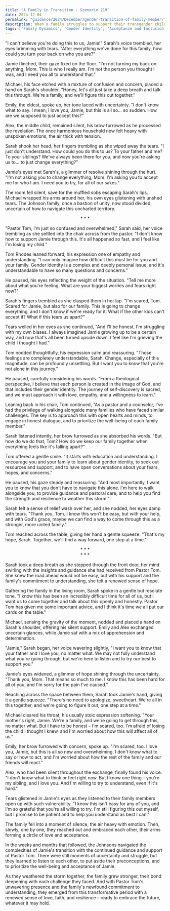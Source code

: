 ```yaml
---
title: "A Family in Transition - Scenario 219"
date: 2024-12-04
permalink: "guidance/2024/December/gender-transition-of-family-member/"
description: When a family struggles to support their transgender child's transition, they turn to Pastor Tom Rhodes for guidance on how to navigate this profound and emotional change with compassion, understanding, and a renewed commitment to their faith and family bond.
tags: ['Family Dynamics', 'Gender Identity', 'Acceptance and Inclusion', 'Spiritual Guidance', 'Communication and Empathy']
---
```

"I can't believe you're doing this to us, Jamie!" Sarah's voice trembled, her eyes brimming with tears. "After everything we've done for this family, how could you turn your back on who you are?"

Jamie flinched, their gaze fixed on the floor. "I'm not turning my back on anything, Mom. This is who I really am. I'm not the person you thought I was, and I need you all to understand that."

Michael, his face etched with a mixture of confusion and concern, placed a hand on Sarah's shoulder. "Honey, let's all just take a deep breath and talk this through. We're a family, and we'll figure this out together."

Emily, the eldest, spoke up, her tone laced with uncertainty. "I don't know what to say. I mean, I love you, Jamie, but this is all so... so sudden. How are we supposed to just accept this?"

Alex, the middle child, remained silent, his brow furrowed as he processed the revelation. The once harmonious household now felt heavy with unspoken emotions, the air thick with tension.

Sarah shook her head, her fingers trembling as she wiped away the tears. "I just don't understand. How could you do this to us? To your father and me? To your siblings? We've always been there for you, and now you're asking us to... to just change everything?"

Jamie's eyes met Sarah's, a glimmer of resolve shining through the hurt. "I'm not asking you to change everything, Mom. I'm asking you to accept me for who I am. I need you to try, for all of our sakes."

The room fell silent, save for the muffled sobs escaping Sarah's lips. Michael wrapped his arms around her, his own eyes glistening with unshed tears. The Johnson family, once a bastion of unity, now stood divided, uncertain of how to navigate this uncharted territory.

<center>* * *</center>

"Pastor Tom, I'm just so confused and overwhelmed," Sarah said, her voice trembling as she settled into the chair across from the pastor. "I don't know how to support Jamie through this. It's all happened so fast, and I feel like I'm losing my child."

Tom Rhodes leaned forward, his expression one of empathy and understanding. "I can only imagine how difficult this must be for you and your family. Gender identity is a complex and deeply personal issue, and it's understandable to have so many questions and concerns."

He paused, his eyes reflecting the weight of the situation. "Tell me more about what you're feeling. What are your biggest worries and fears right now?"

Sarah's fingers trembled as she clasped them in her lap. "I'm scared, Tom. Scared for Jamie, but also for our family. This is going to change everything, and I don't know if we're ready for it. What if the other kids can't accept it? What if this tears us apart?"

Tears welled in her eyes as she continued, "And I'll be honest, I'm struggling with my own biases. I always imagined Jamie growing up to be a certain way, and now that's all been turned upside down. I feel like I'm grieving the child I thought I had."

Tom nodded thoughtfully, his expression calm and reassuring. "Those feelings are completely understandable, Sarah. Change, especially of this magnitude, can be profoundly unsettling. But I want you to know that you're not alone in this journey."

He paused, carefully considering his words. "From a theological perspective, I believe that each person is created in the image of God, and that includes their gender identity. The journey of self-discovery is sacred, and we must approach it with love, empathy, and a willingness to learn."

Leaning back in his chair, Tom continued, "As a pastor and a counselor, I've had the privilege of walking alongside many families who have faced similar challenges. The key is to approach this with open hearts and minds, to engage in honest dialogue, and to prioritize the well-being of each family member."

Sarah listened intently, her brow furrowed as she absorbed his words. "But how do we do that, Tom? How do we keep our family together when everything feels like it's falling apart?"

Tom offered a gentle smile. "It starts with education and understanding. I encourage you and your family to learn about gender identity, to seek out resources and support, and to have open conversations about your fears, hopes, and concerns."

He paused, his gaze steady and reassuring. "And most importantly, I want you to know that you don't have to navigate this alone. I'm here to walk alongside you, to provide guidance and pastoral care, and to help you find the strength and resilience to weather this storm."

Sarah felt a sense of relief wash over her, and she nodded, her eyes damp with tears. "Thank you, Tom. I know this won't be easy, but with your help, and with God's grace, maybe we can find a way to come through this as a stronger, more united family."

Tom reached across the table, giving her hand a gentle squeeze. "That's my hope, Sarah. Together, we'll find a way forward, one step at a time."

<center>* * *</center>

<center>* * *</center>

Sarah took a deep breath as she stepped through the front door, her mind swirling with the insights and guidance she had received from Pastor Tom. She knew the road ahead would not be easy, but with his support and the family's commitment to understanding, she felt a renewed sense of hope.

Gathering the family in the living room, Sarah spoke in a gentle but resolute tone. "I know this has been an incredibly difficult time for all of us, but I want us to come together and talk about this openly and honestly. Pastor Tom has given me some important advice, and I think it's time we all put our cards on the table."

Michael, sensing the gravity of the moment, nodded and placed a hand on Sarah's shoulder, offering his silent support. Emily and Alex exchanged uncertain glances, while Jamie sat with a mix of apprehension and determination.

"Jamie," Sarah began, her voice wavering slightly, "I want you to know that your father and I love you, no matter what. We may not fully understand what you're going through, but we're here to listen and to try our best to support you."

Jamie's eyes widened, a glimmer of hope shining through the uncertainty. "Thank you, Mom. That means so much to me. I know this has been hard for all of you, and I'm sorry for the pain I've caused."

Reaching across the space between them, Sarah took Jamie's hand, giving it a gentle squeeze. "There's no need to apologize, sweetheart. We're all in this together, and we're going to figure it out, one step at a time."

Michael cleared his throat, his usually stoic expression softening. "Your mother's right, Jamie. We're a family, and we're going to get through this, no matter what. But I have to be honest – I'm scared, too. I'm afraid of losing the child I thought I knew, and I'm worried about how this will affect all of us."

Emily, her brow furrowed with concern, spoke up. "I'm scared, too. I love you, Jamie, but this is all so new and overwhelming. I don't know what to say or how to act, and I'm worried about how the rest of the family and our friends will react."

Alex, who had been silent throughout the exchange, finally found his voice. "I don't know what to think or feel right now. But I know one thing – you're my sibling, and I love you. And I'm willing to try to understand, even if it's hard."

Tears glistened in Jamie's eyes as they listened to their family members open up with such vulnerability. "I know this isn't easy for any of you, and I'm so grateful that you're all willing to try. I'm still figuring this out myself, but I promise to be patient and to help you understand as best I can."

The family fell into a moment of silence, the air heavy with emotion. Then, slowly, one by one, they reached out and embraced each other, their arms forming a circle of love and acceptance.

In the weeks and months that followed, the Johnsons navigated the complexities of Jamie's transition with the continued guidance and support of Pastor Tom. There were still moments of uncertainty and struggle, but they learned to listen to each other, to put aside their preconceptions, and to prioritize the well-being and acceptance of Jamie.

As they weathered the storm together, the family grew stronger, their bond deepening with each challenge they faced. And with Pastor Tom's unwavering presence and the family's newfound commitment to understanding, they emerged from this transformative period with a renewed sense of love, faith, and resilience – ready to embrace the future, whatever it may hold.

